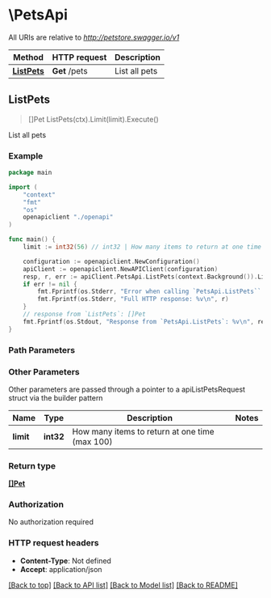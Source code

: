 # \PetsApi

All URIs are relative to *http://petstore.swagger.io/v1*

Method | HTTP request | Description
------------- | ------------- | -------------
[**ListPets**](PetsApi.md#ListPets) | **Get** /pets | List all pets



## ListPets

> []Pet ListPets(ctx).Limit(limit).Execute()

List all pets

### Example

```go
package main

import (
    "context"
    "fmt"
    "os"
    openapiclient "./openapi"
)

func main() {
    limit := int32(56) // int32 | How many items to return at one time (max 100) (optional)

    configuration := openapiclient.NewConfiguration()
    apiClient := openapiclient.NewAPIClient(configuration)
    resp, r, err := apiClient.PetsApi.ListPets(context.Background()).Limit(limit).Execute()
    if err != nil {
        fmt.Fprintf(os.Stderr, "Error when calling `PetsApi.ListPets``: %v\n", err)
        fmt.Fprintf(os.Stderr, "Full HTTP response: %v\n", r)
    }
    // response from `ListPets`: []Pet
    fmt.Fprintf(os.Stdout, "Response from `PetsApi.ListPets`: %v\n", resp)
}
```

### Path Parameters



### Other Parameters

Other parameters are passed through a pointer to a apiListPetsRequest struct via the builder pattern


Name | Type | Description  | Notes
------------- | ------------- | ------------- | -------------
 **limit** | **int32** | How many items to return at one time (max 100) | 

### Return type

[**[]Pet**](Pet.md)

### Authorization

No authorization required

### HTTP request headers

- **Content-Type**: Not defined
- **Accept**: application/json

[[Back to top]](#) [[Back to API list]](../README.md#documentation-for-api-endpoints)
[[Back to Model list]](../README.md#documentation-for-models)
[[Back to README]](../README.md)

